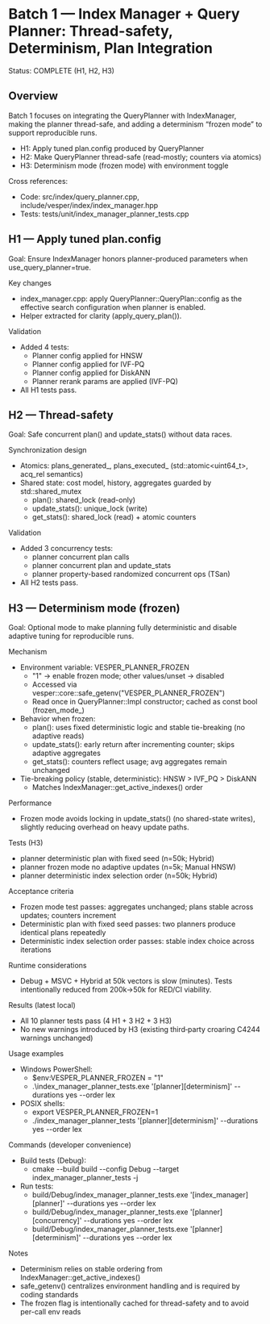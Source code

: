 # Batch 1 — Index Manager + Query Planner: Thread-safety, Determinism, Plan Integration

Status: COMPLETE (H1, H2, H3)

## Overview
Batch 1 focuses on integrating the QueryPlanner with IndexManager, making the planner thread-safe, and adding a determinism “frozen mode” to support reproducible runs.

- H1: Apply tuned plan.config produced by QueryPlanner
- H2: Make QueryPlanner thread-safe (read-mostly; counters via atomics)
- H3: Determinism mode (frozen mode) with environment toggle

Cross references:
- Code: src/index/query_planner.cpp, include/vesper/index/index_manager.hpp
- Tests: tests/unit/index_manager_planner_tests.cpp

## H1 — Apply tuned plan.config
Goal: Ensure IndexManager honors planner-produced parameters when use_query_planner=true.

Key changes
- index_manager.cpp: apply QueryPlanner::QueryPlan::config as the effective search configuration when planner is enabled.
- Helper extracted for clarity (apply_query_plan()).

Validation
- Added 4 tests:
  - Planner config applied for HNSW
  - Planner config applied for IVF-PQ
  - Planner config applied for DiskANN
  - Planner rerank params are applied (IVF-PQ)
- All H1 tests pass.

## H2 — Thread-safety
Goal: Safe concurrent plan() and update_stats() without data races.

Synchronization design
- Atomics: plans_generated_, plans_executed_ (std::atomic<uint64_t>, acq_rel semantics)
- Shared state: cost model, history, aggregates guarded by std::shared_mutex
  - plan(): shared_lock (read-only)
  - update_stats(): unique_lock (write)
  - get_stats(): shared_lock (read) + atomic counters

Validation
- Added 3 concurrency tests:
  - planner concurrent plan calls
  - planner concurrent plan and update_stats
  - planner property-based randomized concurrent ops (TSan)
- All H2 tests pass.

## H3 — Determinism mode (frozen)
Goal: Optional mode to make planning fully deterministic and disable adaptive tuning for reproducible runs.

Mechanism
- Environment variable: VESPER_PLANNER_FROZEN
  - "1" → enable frozen mode; other values/unset → disabled
  - Accessed via vesper::core::safe_getenv("VESPER_PLANNER_FROZEN")
  - Read once in QueryPlanner::Impl constructor; cached as const bool (frozen_mode_)
- Behavior when frozen:
  - plan(): uses fixed deterministic logic and stable tie-breaking (no adaptive reads)
  - update_stats(): early return after incrementing counter; skips adaptive aggregates
  - get_stats(): counters reflect usage; avg aggregates remain unchanged
- Tie-breaking policy (stable, deterministic): HNSW > IVF_PQ > DiskANN
  - Matches IndexManager::get_active_indexes() order

Performance
- Frozen mode avoids locking in update_stats() (no shared-state writes), slightly reducing overhead on heavy update paths.

Tests (H3)
- planner deterministic plan with fixed seed (n=50k; Hybrid)
- planner frozen mode no adaptive updates (n=5k; Manual HNSW)
- planner deterministic index selection order (n=50k; Hybrid)

Acceptance criteria
- Frozen mode test passes: aggregates unchanged; plans stable across updates; counters increment
- Deterministic plan with fixed seed passes: two planners produce identical plans repeatedly
- Deterministic index selection order passes: stable index choice across iterations

Runtime considerations
- Debug + MSVC + Hybrid at 50k vectors is slow (minutes). Tests intentionally reduced from 200k→50k for RED/CI viability.

Results (latest local)
- All 10 planner tests pass (4 H1 + 3 H2 + 3 H3)
- No new warnings introduced by H3 (existing third‑party croaring C4244 warnings unchanged)

Usage examples
- Windows PowerShell:
  - $env:VESPER_PLANNER_FROZEN = "1"
  - .\index_manager_planner_tests.exe '[planner][determinism]' --durations yes --order lex
- POSIX shells:
  - export VESPER_PLANNER_FROZEN=1
  - ./index_manager_planner_tests '[planner][determinism]' --durations yes --order lex

Commands (developer convenience)
- Build tests (Debug):
  - cmake --build build --config Debug --target index_manager_planner_tests -j
- Run tests:
  - build/Debug/index_manager_planner_tests.exe '[index_manager][planner]' --durations yes --order lex
  - build/Debug/index_manager_planner_tests.exe '[planner][concurrency]' --durations yes --order lex
  - build/Debug/index_manager_planner_tests.exe '[planner][determinism]' --durations yes --order lex

Notes
- Determinism relies on stable ordering from IndexManager::get_active_indexes()
- safe_getenv() centralizes environment handling and is required by coding standards
- The frozen flag is intentionally cached for thread-safety and to avoid per-call env reads

